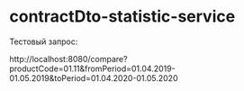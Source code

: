 # contractDto-statistic-service

Тестовый запрос:

http://localhost:8080/compare?productCode=01.11&fromPeriod=01.04.2019-01.05.2019&toPeriod=01.04.2020-01.05.2020

